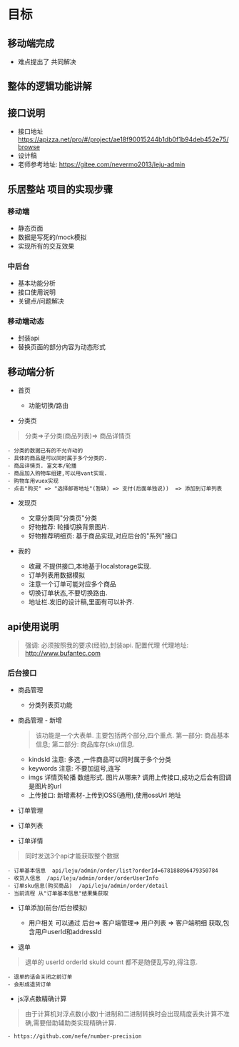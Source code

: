 # 目标


## 移动端完成
+ 难点提出了 共同解决

## 整体的逻辑功能讲解


## 接口说明
+ 接口地址 https://apizza.net/pro/#/project/ae18f90015244b1db0f1b94deb452e75/browse
+ 设计稿 
+ 老师参考地址:  https://gitee.com/nevermo2013/leju-admin


## 乐居整站 项目的实现步骤

### 移动端
+ 静态页面
+ 数据是写死的/mock模拟
+ 实现所有的交互效果


### 中后台
+ 基本功能分析
+ 接口使用说明
+ 关键点/问题解决

### 移动端动态
+ 封装api
+ 替换页面的部分内容为动态形式



## 移动端分析

+ 首页
    - 功能切换/路由 

+ 分类页
> 分类=>子分类(商品列表)=> 商品详情页

    - 分类的数据已有的不允许动的
    - 具体的商品是可以同时属于多个分类的.
    - 商品详情页. 富文本/轮播
    - 商品加入购物车组建,可以用vant实现.
    - 购物车用vuex实现
    - 点击"购买" => "选择邮寄地址"(暂缺) => 支付(后面单独说))  => 添加到订单列表 

+ 发现页
    - 文章分类同"分类页"分类
    - 好物推荐: 轮播切换背景图片.
    - 好物推荐明细页: 基于商品实现,对应后台的"系列"接口

+ 我的
    - 收藏 不提供接口,本地基于localstorage实现.
    - 订单列表用数据模拟
    - 注意一个订单可能对应多个商品
    - 切换订单状态,不要切换路由.
    - 地址栏.发旧的设计稿,里面有可以补齐.


## api使用说明
> 强调: 必须按照我的要求(经验),封装api. 配置代理
> 代理地址: http://www.bufantec.com  

### 后台接口
+ 商品管理
    - 分类列表页功能

+ 商品管理 -  新增
    > 该功能是一个大表单. 主要包括两个部分,四个重点. 第一部分: 商品基本信息; 第二部分: 商品库存(sku)信息.

    - kindsId 注意: 多选 ,一件商品可以同时属于多个分类
    - keywords 注意: 不要加逗号,连写
    - imgs 详情页轮播  数组形式. 图片从哪来? 调用上传接口,成功之后会有回调是图片的url
    - 上传接口: 新增素材-上传到OSS(通用),使用ossUrl 地址


+ 订单管理
+ 订单列表
+ 订单详情
> 同时发送3个api才能获取整个数据

    - 订单基本信息  api/leju/admin/order/list?orderId=678188896479350784
    - 收货人信息  /api/leju/admin/order/orderUserInfo
    - 订单sku信息(购买商品)  /api/leju/admin/order/detail
    - 当前流程 从"订单基本信息"结果集获取

+ 订单添加(前台/后台模拟)
    - 用户相关 可以通过 后台=> 客户端管理=> 用户列表 => 客户端明细 获取,包含用户userId和addressId
    
    

+ 退单
> 退单的 userId orderId skuId count 都不是随便乱写的,得注意.

    - 退单的话会关闭之前订单
    - 会形成退货订单
    

+ js浮点数精确计算
> 由于计算机对浮点数(小数)十进制和二进制转换时会出现精度丢失计算不准确,需要借助辅助类实现精确计算.

    - https://github.com/nefe/number-precision
  



